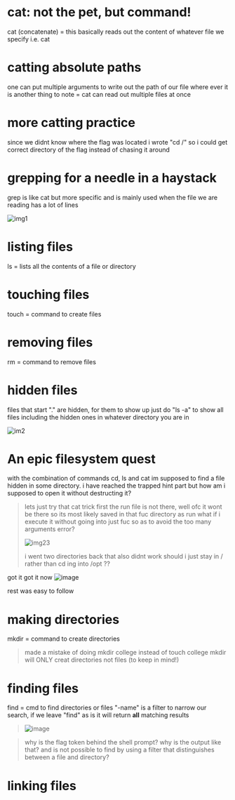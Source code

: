 # cat: not the pet, but command!

cat (concatenate) =  this basically reads out the content of whatever file we specify
i.e. cat <file>

# catting absolute paths

one can put multiple arguments to write out the path of our file where ever it is
another thing to note = cat can read out multiple files at once

# more catting practice

since we didnt know where the flag was located i wrote "cd /" so i could get correct directory of the flag instead of chasing it around

# grepping for a needle in a haystack

grep is like cat but more specific and is mainly used when the file we are reading has a lot of lines

![img1](https://github.com/user-attachments/assets/c06fac02-4a84-4270-8c40-4174267473da)

# listing files

ls = lists all the contents of a file or directory

# touching files

touch = command to create files

# removing files

rm = command to remove files

# hidden files

files that start "." are hidden, for them to show up just do "ls -a" to show all files including the hidden ones in whatever directory you are in

![im2](https://github.com/user-attachments/assets/e2ad0dac-1add-4a25-83b0-d85cb6e321db)

# An epic filesystem quest

with the combination of commands cd, ls and cat im supposed to find a file hidden in some directory. i have reached the trapped hint part but how am i supposed to open it without destructing it? 
> lets just try that cat trick first
> the run file is not there, well ofc it wont be there so its most likely saved in that fuc directory as run what if i execute it without going into just fuc so as to avoid the too many arguments error?
> 
> ![img23](https://github.com/user-attachments/assets/f1836384-24fb-4f75-8325-cdc88bc2bbe4)
>
> i went two directories back that also didnt work should i just stay in / rather than cd ing into /opt ??

got it got it now 
![image](https://github.com/user-attachments/assets/61c03967-dd91-49a4-9be8-7582f98718e0)

rest was easy to follow

# making directories

mkdir = command to create directories
> made a mistake of doing mkdir college instead of touch college
> mkdir will ONLY creat directories not files (to keep in mind!)

# finding files

find = cmd to find directories or files
"-name" is a filter to narrow our search, if we leave "find" as is it will return **all** matching results

> ![image](https://github.com/user-attachments/assets/6e2d1ada-c7e0-4e1d-9cd3-5a45807dc73f)

> why is the flag token behind the shell prompt? why is the output like that?
> and is not possible to find by using a filter that distinguishes between a file and directory?

# linking files

